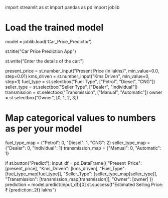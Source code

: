 import streamlit as st
import pandas as pd
import joblib

# Load the trained model
model = joblib.load('Car_Price_Predictor')

st.title("Car Price Prediction App")

st.write("Enter the details of the car:")

present_price = st.number_input("Present Price (in lakhs)", min_value=0.0, step=0.01)
kms_driven = st.number_input("Kms Driven", min_value=0, step=1)
fuel_type = st.selectbox("Fuel Type", ["Petrol", "Diesel", "CNG"])
seller_type = st.selectbox("Seller Type", ["Dealer", "Individual"])
transmission = st.selectbox("Transmission", ["Manual", "Automatic"])
owner = st.selectbox("Owner", [0, 1, 2, 3])

# Map categorical values to numbers as per your model
fuel_type_map = {"Petrol": 0, "Diesel": 1, "CNG": 2}
seller_type_map = {"Dealer": 0, "Individual": 1}
transmission_map = {"Manual": 0, "Automatic": 1}

if st.button("Predict"):
    input_df = pd.DataFrame({
        "Present_Price": [present_price],
        "Kms_Driven": [kms_driven],
        "Fuel_Type": [fuel_type_map[fuel_type]],
        "Seller_Type": [seller_type_map[seller_type]],
        "Transmission": [transmission_map[transmission]],
        "Owner": [owner]
    })
    prediction = model.predict(input_df)[0]
    st.success(f"Estimated Selling Price: ₹ {prediction:.2f} lakhs")
